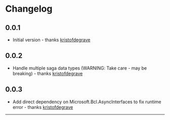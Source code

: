 # Changelog

## 0.0.1
* Initial version - thanks [kristofdegrave]

## 0.0.2
* Handle multiple saga data types (WARNING: Take care - may be breaking) - thanks [kristofdegrave]

## 0.0.3
* Add direct dependency on Microsoft.Bcl.AsyncInterfaces to fix runtime error - thanks [kristofdegrave]
---

[kristofdegrave]: https://github.com/kristofdegrave

